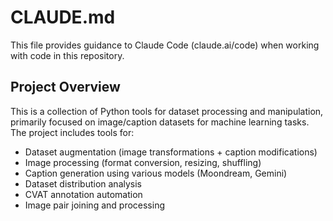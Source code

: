 # CLAUDE.md

This file provides guidance to Claude Code (claude.ai/code) when working with code in this repository.

## Project Overview

This is a collection of Python tools for dataset processing and manipulation, primarily focused on image/caption datasets for machine learning tasks. The project includes tools for:

- Dataset augmentation (image transformations + caption modifications)
- Image processing (format conversion, resizing, shuffling)
- Caption generation using various models (Moondream, Gemini)
- Dataset distribution analysis
- CVAT annotation automation
- Image pair joining and processing